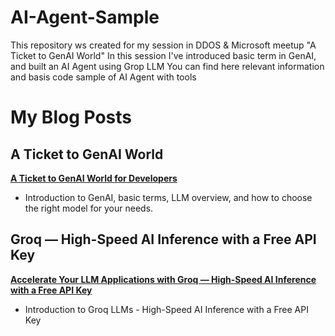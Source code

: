 # AI-Agent-Sample

This repository ws created for my session in DDOS & Microsoft meetup "A Ticket to GenAI World"
In this session I've introduced basic term in GenAI, and built an AI Agent using Grop LLM
You can find here relevant information and basis code sample of AI Agent with tools

# My Blog Posts
## A Ticket to GenAI World
**[A Ticket to GenAI World for Developers](https://medium.com/@Lopay/a-ticket-to-genai-world-for-developers-a86f171b3666)**  
   - Introduction to GenAI, basic terms, LLM overview, and how to choose the right model for your needs.

## Groq — High-Speed AI Inference with a Free API Key

**[Accelerate Your LLM Applications with Groq — High-Speed AI Inference with a Free API Key](https://medium.com/@Lopay/accelerate-your-llm-applications-with-groq-high-speed-ai-inference-with-a-free-api-key-d1669d32dfae)**  
   - Introduction to Groq LLMs - High-Speed AI Inference with a Free API Key


